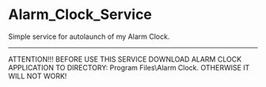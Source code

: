 # Alarm_Clock_Service
Simple service for autolaunch of my Alarm Clock.


------------------------------------------------------------------------------------------------------------------------------------------
ATTENTION!!! BEFORE USE THIS SERVICE DOWNLOAD ALARM CLOCK APPLICATION TO DIRECTORY: Program Files\Alarm Clock. OTHERWISE IT WILL NOT WORK!

